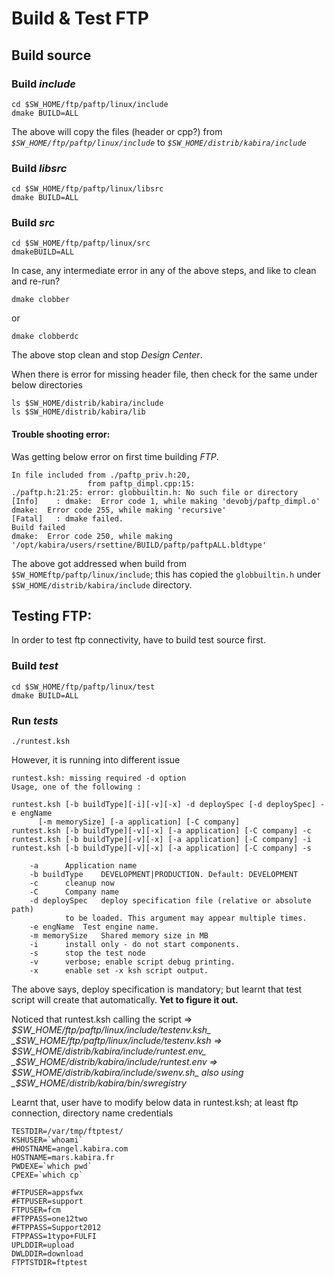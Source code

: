 # Build & Test FTP

## Build source
### Build _include_
```
cd $SW_HOME/ftp/paftp/linux/include
dmake BUILD=ALL
```
The above will copy the files (header or cpp?) from _`$SW_HOME/ftp/paftp/linux/include`_ to _`$SW_HOME/distrib/kabira/include`_
### Build _libsrc_
```
cd $SW_HOME/ftp/paftp/linux/libsrc
dmake BUILD=ALL
```
### Build _src_
```
cd $SW_HOME/ftp/paftp/linux/src
dmakeBUILD=ALL
```

In case, any intermediate error in any of the above steps, and like to clean and re-run? 
```
dmake clobber
```
or 
```
dmake clobberdc
```
The above stop clean and stop _Design Center_.

When there is error for missing header file, then check for the same under below directories
```
ls $SW_HOME/distrib/kabira/include
ls $SW_HOME/distrib/kabira/lib
```
#### Trouble shooting error:
Was getting below error on first time building _FTP_.

```
In file included from ./paftp_priv.h:20,
                 from paftp_dimpl.cpp:15:
./paftp.h:21:25: error: globbuiltin.h: No such file or directory
[Info]    : dmake:  Error code 1, while making 'devobj/paftp_dimpl.o'
dmake:  Error code 255, while making 'recursive'
[Fatal]   : dmake failed.
Build failed
dmake:  Error code 250, while making '/opt/kabira/users/rsettine/BUILD/paftp/paftpALL.bldtype'
```

The above got addressed when build from `$SW_HOMEftp/paftp/linux/include`; this has copied the `globbuiltin.h` under `$SW_HOME/distrib/kabira/include` directory.

## Testing FTP:
In order to test ftp connectivity, have to build test source first.
### Build _test_
```
cd $SW_HOME/ftp/paftp/linux/test
dmake BUILD=ALL
```
### Run _tests_
```
./runtest.ksh
```

However, it is running into different issue
```
runtest.ksh: missing required -d option
Usage, one of the following :

runtest.ksh [-b buildType][-i][-v][-x] -d deploySpec [-d deploySpec] -e engName
	  [-m memorySize] [-a application] [-C company]
runtest.ksh [-b buildType][-v][-x] [-a application] [-C company] -c
runtest.ksh [-b buildType][-v][-x] [-a application] [-C company] -i
runtest.ksh [-b buildType][-v][-x] [-a application] [-C company] -s

	-a		Application name
	-b buildType	DEVELOPMENT|PRODUCTION. Default: DEVELOPMENT
	-c		cleanup now
	-C		Company name
	-d deploySpec	deploy specification file (relative or absolute path)
			to be loaded. This argument may appear multiple times.
	-e engName	Test engine name.
	-m memorySize	Shared memory size in MB
	-i		install only - do not start components.
	-s		stop the test node
	-v		verbose; enable script debug printing.
	-x		enable set -x ksh script output.
```
The above says, deploy specification is mandatory; but learnt that test script will create that automatically. **Yet to figure it out.**

Noticed that runtest.ksh calling the script => _$SW_HOME/ftp/paftp/linux/include/testenv.ksh_
_$SW_HOME/ftp/paftp/linux/include/testenv.ksh => $SW_HOME/distrib/kabira/include/runtest.env_
_$SW_HOME/distrib/kabira/include/runtest.env => $SW_HOME/distrib/kabira/include/swenv.sh_
also using _$SW_HOME/distrib/kabira/bin/swregistry_

Learnt that, user have to modify below data in runtest.ksh; at least ftp connection,  directory name credentials
```
TESTDIR=/var/tmp/ftptest/
KSHUSER=`whoami`
#HOSTNAME=angel.kabira.com
HOSTNAME=mars.kabira.fr
PWDEXE=`which pwd`
CPEXE=`which cp`

#FTPUSER=appsfwx
#FTPUSER=support
FTPUSER=fcm
#FTPPASS=one12two
#FTPPASS=Support2012
FTPPASS=1typo+FULFI
UPLDDIR=upload
DWLDDIR=download
FTPTSTDIR=ftptest
```

